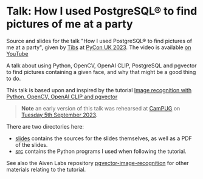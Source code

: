 # Talk: How I used PostgreSQL® to find pictures of me at a party

Source and slides for the talk "How I used PostgreSQL® to find pictures of me
at a party", given by [Tibs](https://aiven.io/tibs) at [PyCon UK
2023](https://2023.pyconuk.org/). The video is available [on YouTube](https://www.youtube.com/watch?v=_FqKxKVJGWQ)

A talk about using Python, OpenCV, OpenAI CLIP, PostgreSQL and pgvector to
find pictures containing a given face, and why that might be a good thing to do.

This talk is based upon and inspired by the tutorial [Image recognition with Python, OpenCV, OpenAI CLIP and pgvector](https://aiven.io/developer/find-faces-with-pgvector)

> **Note** an early version of this talk was rehearsed at [CamPUG](https://www.meetup.com/campug) on [Tuesday
 5th September 2023](https://www.meetup.com/campug/events/295523764/).

There are two directories here:

* [slides](./slides) contains the sources for the slides themselves, as well
  as a PDF of the slides.
* [src](./src) contains the Python programs I used when following the
  tutorial.

See also the Aiven Labs repository
[pgvector-image-recognition](https://github.com/Aiven-Labs/pgvector-image-recognition)
for other materials relating to the tutorial.
